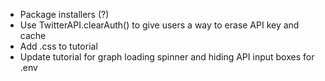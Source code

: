 - Package installers (?)
- Use TwitterAPI.clearAuth() to give users a way to erase API key and cache
- Add .css to tutorial
- Update tutorial for graph loading spinner and hiding API input boxes for .env